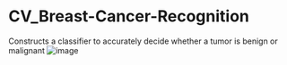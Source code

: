 # CV_Breast-Cancer-Recognition
Constructs a classifier to accurately decide whether a tumor is benign or malignant 
![image](http://github.com/jerilynliu/CV_Breast-Cancer-Recognition/raw/master/Images/network_structure.png.)

